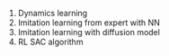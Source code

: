 1. Dynamics learning
2. Imitation learning from expert with NN
3. Imitation learning with diffusion model
4. RL SAC algorithm
